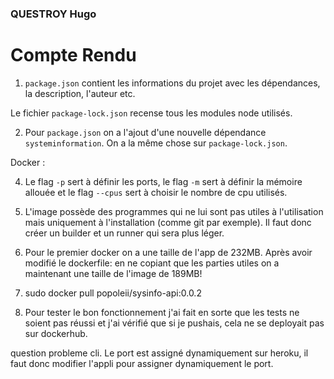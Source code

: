 ### QUESTROY Hugo 

# Compte Rendu 

1. `package.json` contient les informations du projet avec les dépendances, la description, l'auteur etc.

Le fichier `package-lock.json` recense tous les modules node utilisés. 

2. Pour `package.json` on a l'ajout d'une nouvelle dépendance `systeminformation`. On a la même chose sur `package-lock.json`.






Docker : 


4. Le flag `-p` sert à définir les ports, le flag `-m` sert à définir la mémoire allouée et le flag `--cpus` sert à choisir le nombre de cpu utilisés. 

5. L'image possède des programmes qui ne lui sont pas utiles à l'utilisation mais uniquement à l'installation (comme git par exemple). Il faut donc créer un builder et un runner qui sera plus léger. 

6. Pour le premier docker on a une taille de l'app de 232MB. Après avoir modifié le dockerfile: en ne copiant que les parties utiles on a maintenant une taille de l'image de 189MB! 

8.  sudo docker pull popoleii/sysinfo-api:0.0.2


9. Pour tester le bon fonctionnement j'ai fait en sorte que les tests ne soient pas réussi et j'ai vérifié que si je pushais, cela ne se deployait pas sur dockerhub. 








question probleme cli. Le port est assigné dynamiquement sur heroku, il faut donc modifier l'appli pour assigner dynamiquement le port. 

